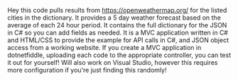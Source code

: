 Hey this code pulls results from https://openweathermap.org/ for the listed cities in the dictionary. It provides a 5 day weather forecast based on the average of each 24 hour period.
It contains the full dictionary for the JSON in C# so you can add fields as needed.
It is a MVC application written in C# and HTML/CSS to provide the example for API calls in C#, and JSON object access from a working website.
If you create a MVC application in dotnetfiddle, uploading each code to the appropriate controller, you can test it out for yourself!
Will also work on Visual Studio, however this requires more configuration if you're just finding this randomly!
